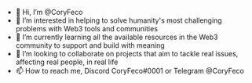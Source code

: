 - 👋 Hi, I’m @CoryFeco
- 👀 I’m interested in helping to solve humanity's most challenging problems with Web3 tools and communities
- 🌱 I’m currently learning all the available resources in the Web3 community to support and build with meaning
- 💞️ I’m looking to collaborate on projects that aim to tackle real issues, affecting real people, in real life
- 📫 How to reach me, Discord CoryFeco#0001 or Telegram @CoryFeco

<!---
CoryFeco/CoryFeco is a ✨ special ✨ repository because its `README.md` (this file) appears on your GitHub profile.
You can click the Preview link to take a look at your changes.
--->
